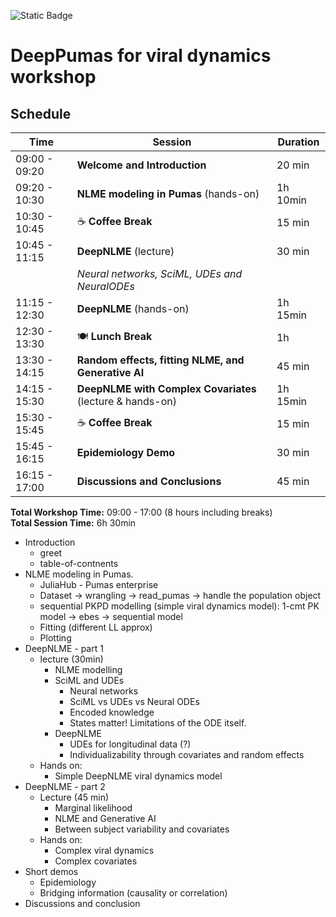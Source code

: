 ![Static Badge](https://img.shields.io/badge/Take%20me%20to%20the%20website?link=https%3A%2F%2Fpumasai-labs.github.io%2FViralDynamicsWorkshop%2F)

# DeepPumas for viral dynamics workshop

## Schedule

| Time | Session | Duration |
|------|---------|----------|
| 09:00 - 09:20 | **Welcome and Introduction** | 20 min |
| 09:20 - 10:30 | **NLME modeling in Pumas** (hands-on) | 1h 10min |
| 10:30 - 10:45 | ☕ **Coffee Break** | 15 min |
| 10:45 - 11:15 | **DeepNLME** (lecture) | 30 min |
|  | _Neural networks, SciML, UDEs and NeuralODEs_ | |
| 11:15 - 12:30 | **DeepNLME** (hands-on) | 1h 15min |
| 12:30 - 13:30 | 🍽️ **Lunch Break** | 1h |
| 13:30 - 14:15 | **Random effects, fitting NLME, and Generative AI** | 45 min |
| 14:15 - 15:30 | **DeepNLME with Complex Covariates** (lecture & hands-on) | 1h 15min |
| 15:30 - 15:45 | ☕ **Coffee Break** | 15 min |
| 15:45 - 16:15 | **Epidemiology Demo** | 30 min |
| 16:15 - 17:00 | **Discussions and Conclusions** | 45 min |

**Total Workshop Time:** 09:00 - 17:00 (8 hours including breaks)  
**Total Session Time:** 6h 30min


- Introduction
  - greet
  - table-of-contnents
- NLME modeling in Pumas.
  - JuliaHub - Pumas enterprise
  - Dataset -> wrangling -> read_pumas -> handle the population object
  - sequential PKPD modelling (simple viral dynamics model): 1-cmt PK model -> ebes -> sequential model
  - Fitting (different LL approx)
  - Plotting
- DeepNLME - part 1
  - lecture (30min)
    - NLME modelling
    - SciML and UDEs
      - Neural networks
      - SciML vs UDEs vs Neural ODEs
      - Encoded knowledge
      - States matter! Limitations of the ODE itself.
    - DeepNLME
      - UDEs for longitudinal data (?)
      - Individualizability through covariates and random effects
  - Hands on: 
    - Simple DeepNLME viral dynamics model
- DeepNLME - part 2
  - Lecture (45 min)
      - Marginal likelihood
      - NLME and Generative AI
      - Between subject variability and covariates
  - Hands on:
    - Complex viral dynamics
    - Complex covariates
- Short demos
  - Epidemiology
  - Bridging information (causality or correlation)
- Discussions and conclusion    